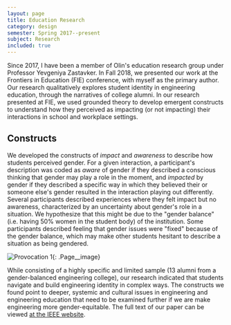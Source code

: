 ```yaml
---
layout: page
title: Education Research
category: design
semester: Spring 2017--present
subject: Research
included: true
---
```


Since 2017, I have been a member of Olin's education research group under Professor Yevgeniya Zastavker. In Fall 2018, we presented our work at the Frontiers in Education (FIE) conference, with myself as the primary author. Our research qualitatively explores student identity in engineering education, through the narratives of college alumni. In our research presented at FIE, we used grounded theory to develop emergent constructs to understand how they perceived as impacting (or not impacting) their interactions in school and workplace settings.


## Constructs

We developed the constructs of *impact* and *awareness* to describe how students perceived gender. For a given interaction, a participant's description was coded as *aware* of gender if they described a conscious thinking that gender may play a role in the moment, and *impacted* by gender if they described a specific way in which they believed their or someone else's gender resulted in the interaction playing out differently. Several participants described experiences where they felt impact but no awareness, characterized by an uncertainty about gender's role in a situation. We hypothesize that this might be due to the "gender balance" (i.e. having 50% women in the student body) of the institution. Some participants described feeling that gender issues were "fixed" because of the gender balance, which may make other students hesitant to describe a situation as being gendered. 

![Provocation 1](/images/research/img1.jpg){: .Page__image}

While consisting of a highly specific and limited sample (13 alumni from a gender-balanced engineering college), our research indicated that students navigate and build engineering identity in complex ways. The constructs we found point to deeper, systemic and cultural issues in engineering and engineering education that need to be examined further if we are make engineering more gender-equitable. The full text of our paper can be viewed [at the IEEE website](https://ieeexplore.ieee.org/document/8658912).